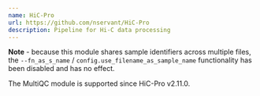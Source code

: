 ```yaml
---
name: HiC-Pro
url: https://github.com/nservant/HiC-Pro
description: Pipeline for Hi-C data processing
---
```


**Note** - because this module shares sample identifiers across multiple files,
the `--fn_as_s_name` / `config.use_filename_as_sample_name` functionality has been disabled and has no effect.

The MultiQC module is supported since HiC-Pro v2.11.0.
